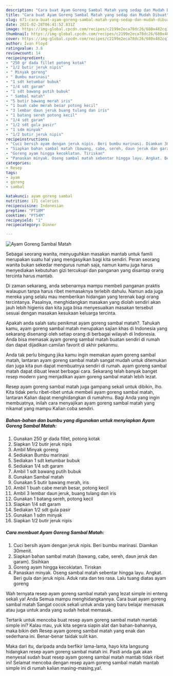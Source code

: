 ```yaml
---
description: "Cara buat Ayam Goreng Sambal Matah yang sedap dan Mudah Dibuat"
title: "Cara buat Ayam Goreng Sambal Matah yang sedap dan Mudah Dibuat"
slug: 671-cara-buat-ayam-goreng-sambal-matah-yang-sedap-dan-mudah-dibuat
date: 2021-02-28T06:41:52.831Z
image: https://img-global.cpcdn.com/recipes/c2199e2eca78dc26/680x482cq70/ayam-goreng-sambal-matah-foto-resep-utama.jpg
thumbnail: https://img-global.cpcdn.com/recipes/c2199e2eca78dc26/680x482cq70/ayam-goreng-sambal-matah-foto-resep-utama.jpg
cover: https://img-global.cpcdn.com/recipes/c2199e2eca78dc26/680x482cq70/ayam-goreng-sambal-matah-foto-resep-utama.jpg
author: Ivan Floyd
ratingvalue: 3.8
reviewcount: 14
recipeingredient:
- "250 gr dada fillet potong kotak"
- "1/2 butir jeruk nipis"
- " Minyak goreng"
- " Bumbu marinasi"
- "1 sdt ketumbar bubuk"
- "1/4 sdt garam"
- "1 sdt bawang putih bubuk"
- " Sambal matah"
- "5 butir bawang merah iris"
- "1 buah cabe merah besar potong kecil"
- "3 lembar daun jeruk buang tulang dan iris"
- "1 batang sereh potong kecil"
- "1/4 sdt garam"
- "1/2 sdt gula pasir"
- "1 sdm minyak"
- "1/2 butir jeruk nipis"
recipeinstructions:
- "Cuci bersih ayam dengan jeruk nipis. Beri bumbu marinasi. Diamkan 30menit."
- "Siapkan bahan sambal matah (bawang, cabe, sereh, daun jeruk dan garam). Sisihkan"
- "Goreng ayam hingga kecoklatan. Tiriskan"
- "Panaskan minyak. Oseng sambal matah sebentar hingga layu. Angkat. Beri gula dan jeruk nipis. Aduk rata dan tes rasa. Lalu tuang diatas ayam goreng"
categories:
- Resep
tags:
- ayam
- goreng
- sambal

katakunci: ayam goreng sambal 
nutrition: 171 calories
recipecuisine: Indonesian
preptime: "PT18M"
cooktime: "PT54M"
recipeyield: "1"
recipecategory: Dinner

---
```



![Ayam Goreng Sambal Matah](https://img-global.cpcdn.com/recipes/c2199e2eca78dc26/680x482cq70/ayam-goreng-sambal-matah-foto-resep-utama.jpg)

Sebagai seorang wanita, menyuguhkan masakan mantab untuk famili merupakan suatu hal yang mengasyikan bagi kita sendiri. Peran seorang  wanita bukan sekedar mengurus rumah saja, namun kamu juga harus menyediakan kebutuhan gizi tercukupi dan panganan yang disantap orang tercinta harus mantab.

Di zaman  sekarang, anda sebenarnya mampu membeli panganan praktis walaupun tanpa harus ribet memasaknya terlebih dahulu. Namun ada juga mereka yang selalu mau memberikan hidangan yang terenak bagi orang tercintanya. Pasalnya, menghidangkan masakan yang diolah sendiri akan jauh lebih higienis dan kita juga bisa menyesuaikan masakan tersebut sesuai dengan masakan kesukaan keluarga tercinta. 



Apakah anda salah satu penikmat ayam goreng sambal matah?. Tahukah kamu, ayam goreng sambal matah merupakan sajian khas di Indonesia yang sekarang disenangi oleh setiap orang di berbagai wilayah di Indonesia. Anda bisa memasak ayam goreng sambal matah buatan sendiri di rumah dan dapat dijadikan camilan favorit di akhir pekanmu.

Anda tak perlu bingung jika kamu ingin memakan ayam goreng sambal matah, lantaran ayam goreng sambal matah sangat mudah untuk ditemukan dan juga kita pun dapat membuatnya sendiri di rumah. ayam goreng sambal matah dapat dibuat lewat berbagai cara. Sekarang telah banyak banget resep modern yang menjadikan ayam goreng sambal matah lebih lezat.

Resep ayam goreng sambal matah juga gampang sekali untuk dibikin, lho. Kita tidak perlu ribet-ribet untuk membeli ayam goreng sambal matah, lantaran Kalian dapat menghidangkan di rumahmu. Bagi Anda yang ingin membuatnya, inilah cara menyajikan ayam goreng sambal matah yang nikamat yang mampu Kalian coba sendiri.

<!--inarticleads1-->

##### Bahan-bahan dan bumbu yang digunakan untuk menyiapkan Ayam Goreng Sambal Matah:

1. Gunakan 250 gr dada fillet, potong kotak
1. Siapkan 1/2 butir jeruk nipis
1. Ambil  Minyak goreng
1. Sediakan  Bumbu marinasi
1. Sediakan 1 sdt ketumbar bubuk
1. Sediakan 1/4 sdt garam
1. Ambil 1 sdt bawang putih bubuk
1. Gunakan  Sambal matah
1. Gunakan 5 butir bawang merah, iris
1. Ambil 1 buah cabe merah besar, potong kecil
1. Ambil 3 lembar daun jeruk, buang tulang dan iris
1. Gunakan 1 batang sereh, potong kecil
1. Siapkan 1/4 sdt garam
1. Sediakan 1/2 sdt gula pasir
1. Gunakan 1 sdm minyak
1. Siapkan 1/2 butir jeruk nipis




<!--inarticleads2-->

##### Cara membuat Ayam Goreng Sambal Matah:

1. Cuci bersih ayam dengan jeruk nipis. Beri bumbu marinasi. Diamkan 30menit.
1. Siapkan bahan sambal matah (bawang, cabe, sereh, daun jeruk dan garam). Sisihkan
1. Goreng ayam hingga kecoklatan. Tiriskan
1. Panaskan minyak. Oseng sambal matah sebentar hingga layu. Angkat. Beri gula dan jeruk nipis. Aduk rata dan tes rasa. Lalu tuang diatas ayam goreng




Wah ternyata resep ayam goreng sambal matah yang lezat simple ini enteng sekali ya! Anda Semua mampu menghidangkannya. Cara buat ayam goreng sambal matah Sangat cocok sekali untuk anda yang baru belajar memasak atau juga untuk anda yang sudah hebat memasak.

Tertarik untuk mencoba buat resep ayam goreng sambal matah mantab simple ini? Kalau mau, yuk kita segera siapin alat dan bahan-bahannya, maka bikin deh Resep ayam goreng sambal matah yang enak dan sederhana ini. Benar-benar taidak sulit kan. 

Maka dari itu, daripada anda berfikir lama-lama, hayo kita langsung hidangkan resep ayam goreng sambal matah ini. Pasti anda gak akan menyesal sudah buat resep ayam goreng sambal matah mantab tidak ribet ini! Selamat mencoba dengan resep ayam goreng sambal matah mantab simple ini di rumah kalian masing-masing,ya!.

